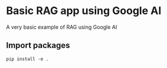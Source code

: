 # Basic RAG app using Google AI
A very basic example of RAG using Google AI

## Import packages
```shell
pip install -e .
```

